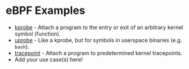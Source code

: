 # eBPF Examples

- [kprobe](kprobe/) - Attach a program to the entry or exit of an arbitrary kernel symbol (function).
- [uprobe](uprobe/) - Like a kprobe, but for symbols in userspace binaries (e.g. `bash`).
- [tracepoint](tracepoint/) - Attach a program to predetermined kernel tracepoints.
- Add your use case(s) here!
